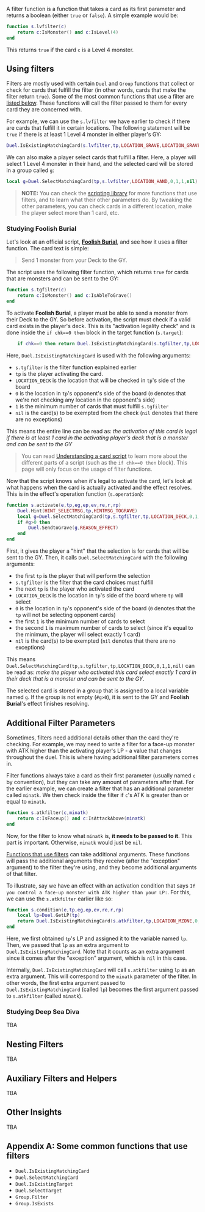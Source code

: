 A filter function is a function that takes a card as its first parameter and returns a boolean (either `true` or `false`).
A simple example would be:
```lua
function s.lvfilter(c)
	return c:IsMonster() and c:IsLevel(4)
end
```
This returns `true` if the card `c` is a Level 4 monster.

## Using filters
Filters are mostly used with certain `Duel` and `Group` functions that collect or check for cards that fulfill the filter (in other words, cards that make the filter return `true`). Some of the most common functions that use a filter are [listed below](#). These functions will call the filter passed to them for every card they are concerned with.

For example, we can use the `s.lvfilter` we have earlier to check if there are cards that fulfill it in certain locations. The following statement will be `true` if there is at least 1 Level 4 monster in either player's GY:
```lua
Duel.IsExistingMatchingCard(s.lvfilter,tp,LOCATION_GRAVE,LOCATION_GRAVE,1,nil)
```

We can also make a player select cards that fulfill a filter. Here, a player will select 1 Level 4 monster in their hand, and the selected card will be stored in a group called `g`:
```lua
local g=Duel.SelectMatchingCard(tp,s.lvfilter,LOCATION_HAND,0,1,1,nil)
```
> **NOTE:**
You can check the [scripting library](wiki/Scripting-Library) for more functions that use filters, and to learn what their other parameters do. By tweaking the other parameters, you can check cards in a different location, make the player select more than 1 card, etc.

### Studying Foolish Burial
Let's look at an official script, **[Foolish Burial](https://github.com/ProjectIgnis/CardScripts/blob/master/official/c81439173.lua)**, and see how it uses a filter function.
The card text is simple:
> Send 1 monster from your Deck to the GY.

The script uses the following filter function, which returns `true` for cards that are monsters and can be sent to the GY:
```lua
function s.tgfilter(c)
	return c:IsMonster() and c:IsAbleToGrave()
end
```

To activate **Foolish Burial**, a player must be able to send a monster from their Deck to the GY. So before activation, the script must check if a valid card exists in the player's deck. This is its "activation legality check" and is done inside the `if chk==0 then` block in the target function (`s.target`):
```lua
	if chk==0 then return Duel.IsExistingMatchingCard(s.tgfilter,tp,LOCATION_DECK,0,1,nil) end
```
Here, `Duel.IsExistingMatchingCard` is used with the following arguments:
- `s.tgfilter` is the filter function explained earlier
- `tp` is the player activating the card.
- `LOCATION_DECK` is the location that will be checked in `tp`'s side of the board 
- `0` is the location in `tp`'s opponent's side of the board (`0` denotes that we're not checking any location in the opponent's side)
- `1` is the minimum number of cards that must fulfill `s.tgfilter`
- `nil` is the card(s) to be exempted from the check (`nil` denotes that there are no exceptions)

This means the entire line can be read as: *the activation of this card is legal if there is at least 1 card in the activating player's deck that is a monster and can be sent to the GY*

> You can read [Understanding a card script](https://github.com/ProjectIgnis/CardScripts/wiki/Parameter-naming-convention#understanding-a-card-script) to learn more about the different parts of a script (such as the `if chk==0 then` block). This page will only focus on the usage of filter functions.

Now that the script knows when it's legal to activate the card, let's look at what happens when the card is actually activated and the effect resolves. This is in the effect's operation function (`s.operation`):
```lua
function s.activate(e,tp,eg,ep,ev,re,r,rp)
	Duel.Hint(HINT_SELECTMSG,tp,HINTMSG_TOGRAVE)
	local g=Duel.SelectMatchingCard(tp,s.tgfilter,tp,LOCATION_DECK,0,1,1,nil)
	if #g>0 then
		Duel.SendtoGrave(g,REASON_EFFECT)
	end
end
```
First, it gives the player a "hint" that the selection is for cards that will be sent to the GY. Then, it calls `Duel.SelectMatchingCard` with the following arguments:
- the first `tp` is the player that will perform the selection
- `s.tgfilter` is the filter that the card choices must fulfill
- the next `tp` is the player who activated the card
- `LOCATION_DECK` is the location in `tp`'s side of the board where `tp` will select
- `0` is the location in `tp`'s opponent's side of the board (`0` denotes that the `tp` will not be selecting opponent cards)
- the first `1` is the minimum number of cards to select
- the second `1` is maximum number of cards to select (since it's equal to the minimum, the player will select exactly 1 card)
- `nil` is the card(s) to be exempted (`nil` denotes that there are no exceptions)

This means `Duel.SelectMatchingCard(tp,s.tgfilter,tp,LOCATION_DECK,0,1,1,nil)` can be read as: *make the player who activated this card select exactly 1 card in their deck that is a monster and can be sent to the GY*.

The selected card is stored in a group that is assigned to a local variable named `g`. If the group is not empty (`#g>0`), it is sent to the GY and **Foolish Burial**'s effect finishes resolving.

## Additional Filter Parameters
Sometimes, filters need additional details other than the card they're checking. For example, we may need to write a filter for a face-up monster with ATK higher than the activating player's LP - a value that changes throughout the duel. This is where having additional filter parameters comes in.

Filter functions always take a card as their first parameter (usually named `c` by convention), but they can take any amount of parameters after that. For the earlier example, we can create a filter that has an additional parameter called `minatk`. We then check inside the filter if `c`'s ATK is greater than or equal to `minatk`.
```lua
function s.atkfilter(c,minatk)
	return c:IsFaceup() and c:IsAttackAbove(minatk)
end
```
Now, for the filter to know what `minatk` is, **it needs to be passed to it**. This part is important. Otherwise, `minatk` would just be `nil`.

[Functions that use filters](#) can take additional arguments. These functions will pass the additional arguments they receive (after the "exception" argument) to the filter they're using, and they become additional arguments of that filter.

To illustrate, say we have an effect with an activation condition that says `If you control a face-up monster with ATK higher than your LP:`. For this, we can use the `s.atkfilter` earlier like so:
```lua
function s.condition(e,tp,eg,ep,ev,re,r,rp)
	local lp=Duel.GetLP(tp)
	return Duel.IsExistingMatchingCard(s.atkfilter,tp,LOCATION_MZONE,0,1,nil,lp)
end
```
Here, we first obtained `tp`'s LP and assigned it to the variable named `lp`. Then, we passed that `lp` as an extra argument to `Duel.IsExistingMatchingCard`. Note that it counts as an extra argument since it comes after the "exception" argument, which is `nil` in this case.

Internally, `Duel.IsExistingMatchingCard` will call `s.atkfilter` using `lp` as an extra argument. This will correspond to the `minatk` parameter of the filter. In other words, the first extra argument passed to `Duel.IsExistingMatchingCard` (called `lp`) becomes the first argument passed to `s.atkfilter` (called `minatk`).

### Studying Deep Sea Diva
TBA

## Nesting Filters
TBA

## Auxiliary Filters and Helpers
TBA

## Other Insights
TBA

## Appendix A: Some common functions that use filters
- `Duel.IsExistingMatchingCard`
- `Duel.SelectMatchingCard`
- `Duel.IsExistingTarget`
- `Duel.SelectTarget`
- `Group.Filter`
- `Group.IsExists`
